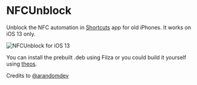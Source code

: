 # NFCUnblock

Unblock the NFC automation in [Shortcuts](https://support.apple.com/guide/shortcuts/welcome/ios) app for old iPhones. It works on iOS 13 only.

![NFCUnblock for iOS 13](https://i.imgur.com/u9G3otX.png)

You can install the prebuilt .deb using Filza or you could build it yourself using [theos](https://github.com/theos/theos).

Credits to [@arandomdev](https://github.com/arandomdev)
